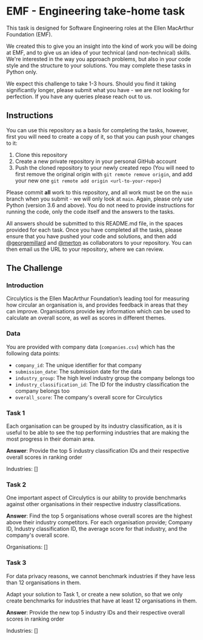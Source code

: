 # EMF - Engineering take-home task
This task is designed for Software Engineering roles at the Ellen MacArthur Foundation (EMF).

We created this to give you an insight into the kind of work you will be doing at EMF, and to give us an idea of your technical (and non-technical) skills. We're interested in the way you approach problems, but also in your code style and the structure to your solutions.  You may complete these tasks in Python only.

We expect this challenge to take 1-3 hours. Should you find it taking significantly longer, please submit what you have - we are not looking for perfection. If you have any queries please reach out to us.

## Instructions
You can use this repository as a basis for completing the tasks, however, first you will need to create a copy of it, so that you can push your changes to it:
1. Clone this repository
2. Create a new private repository in your personal GitHub account
3. Push the cloned repository to your newly created repo (You will need to first remove the original origin with `git remote remove origin`, and add your new one `git remote add origin <url-to-your-repo>`)

Please commit **all** work to this repository, and all work must be on the `main` branch when you submit - we will only look at `main`. 
Again, please only use Python (version 3.6 and above). 
You do not need to provide instructions for running the code, only the code itself and the answers to the tasks.

All answers should be submitted to this README.md file, in the spaces provided for each task.
Once you have completed all the tasks, please ensure that you have pushed your code and solutions, and then add [@georgemillard](https://github.com/georgemillard) and [@merton](https://github.com/Merton) as collaborators to your repository. 
You can then email us the URL to your repository, where we can review.

## The Challenge
### Introduction
Circulytics is the Ellen MacArthur Foundation’s leading tool for measuring how circular an organisation is, and provides feedback in areas that they can improve.  Organisations provide key information which can be used to calculate an overall score, as well as scores in different themes. 

### Data
You are provided with company data (`companies.csv`) which has the following data points:
- `company_id`: The unique identifier for that company
- `submission_date`: The submission date for the data
- `industry_group`: The high level industry group the company belongs too
- `industry_classification_id`: The ID for the industry classification the company belongs too
- `overall_score`: The company's overall score for Circulytics

### Task 1
Each organisation can be grouped by its industry classification,
as it is useful to be able to see the top performing industries that are making the most progress in their domain area.

**Answer**: Provide the top 5 industry classification IDs and their respective overall scores in ranking order

Industries: []

### Task 2
One important aspect of Circulytics is our ability to provide benchmarks against other organisations in their respective industry classifications.

**Answer**: Find the top 5 organisations whose overall scores are the highest above their industry competitors. For each organisation provide; Company ID, Industry classification ID, the average score for that industry, and the company's overall score.

Organisations: []

### Task 3
For data privacy reasons, we cannot benchmark industries if they have less than 12 organisations in them.

Adapt your solution to Task 1, or create a new solution, so that we only create benchmarks for industries that have at least 12 organisations in them.

**Answer**:  Provide the new top 5 industry IDs and their respective overall scores in ranking order

Industries: []

